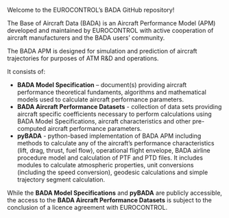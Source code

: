 Welcome to the EUROCONTROL’s BADA GitHub repository!

The Base of Aircraft Data (BADA) is an Aircraft Performance Model (APM) developed and maintained by EUROCONTROL with active cooperation of aircraft manufacturers and the BADA users’ community.

The BADA APM is designed for simulation and prediction of aircraft trajectories for purposes of ATM R&D and operations.

It consists of:
<ul>
<li><strong>BADA Model Specification</strong> – document(s) providing aircraft performance theoretical fundaments, algorithms and mathematical models used to calculate aircraft performance parameters.</li>
<li><strong>BADA Aircraft Performance Datasets</strong> - collection of data sets providing aircraft specific coefficients necessary to perform calculations using BADA Model Specifications, aircraft characteristics and other pre-computed aircraft performance parameters.</li>
<li><strong>pyBADA</strong> - python-based implementation of BADA APM including methods to calculate any of the aircraft’s performance characteristics (lift, drag, thrust, fuel flow), operational flight envelope, BADA airline procedure model and calculation of PTF and PTD files. It includes modules to calculate atmospheric properties, unit conversions (including the speed conversion), geodesic calculations and simple trajectory segment calculation.</li>
</ul>

While the <strong>BADA Model Specifications</strong> and <strong>pyBADA</strong> are publicly accessible, the access to the <strong>BADA Aircraft Performance Datasets</strong> is subject to the conclusion of a licence agreement with EUROCONTROL.
